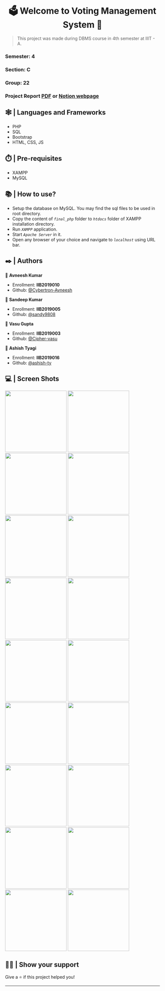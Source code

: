 <h1 align="center">🗳️ Welcome to Voting Management System 👋</h1>


> This project was made during DBMS course in 4th semester at IIIT - A.

### Semester: 4

### Section: C

### Group: 22

### Project Report [PDF](https://github.com/Cybertron-Avneesh/DBMS-Voting-System/blob/main/DBMS_Project_Report.pdf) or [Notion webpage](https://www.notion.so/DBMS-Project-Report-79c98213525b4236b17e94dd63433632)

## 🕸️ | Languages and Frameworks

* PHP
* SQL
* Bootstrap
* HTML, CSS, JS

## ⏱️ | Pre-requisites

* XAMPP
* MySQL

## 📚 | How to use?

* Setup the database on MySQL. You may find the sql files to be used in root directory.
* Copy the content of *`final_php`* folder to *`htdocs`* folder of XAMPP installation directory.
* Run *`XAMPP`* application.
* Start *`Apache Server`* in it.
* Open any browser of your choice and navigate to *``localhost``* using URL bar.


## ✒️ | Authors

🧑 **Avneesh Kumar**

* Enrollment: **IIB2019010**
* Github: [@Cybertron-Avneesh](https://github.com/Cybertron-Avneesh)
  
🧑 **Sandeep Kumar**

* Enrollment: **IIB2019005**
* Github: [@sandy9808](https://github.com/sandy9808)
  
🧑 **Vasu Gupta**

* Enrollment: **IIB2019003**
* Github: [@Cipher-vasu](https://github.com/Cipher-vasu)
  
🧑 **Ashish Tyagi**

* Enrollment: **IIB2019016**
* Github: [@ashish-ty](https://github.com/ashish-ty)

## 💻 | Screen Shots

<img src="./screen%20shots/ss%20(1).jpeg" style="height: 200px">
<img src="./screen%20shots/ss%20(2).jpeg" style="height: 200px">
<img src="./screen%20shots/ss%20(3).jpeg" style="height: 200px">
<img src="./screen%20shots/ss%20(4).jpeg" style="height: 200px">
<img src="./screen%20shots/ss%20(5).jpeg" style="height: 200px">
<img src="./screen%20shots/ss%20(6).jpeg" style="height: 200px">
<img src="./screen%20shots/ss%20(7).jpeg" style="height: 200px">
<img src="./screen%20shots/ss%20(8).jpeg" style="height: 200px">
<img src="./screen%20shots/ss%20(9).jpeg" style="height: 200px">
<img src="./screen%20shots/ss%20(10).jpeg" style="height: 200px">
<img src="./screen%20shots/ss%20(11).jpeg" style="height: 200px">
<img src="./screen%20shots/ss%20(12).jpeg" style="height: 200px">
<img src="./screen%20shots/ss%20(13).jpeg" style="height: 200px">
<img src="./screen%20shots/ss%20(14).jpeg" style="height: 200px">
<img src="./screen%20shots/ss%20(15).jpeg" style="height: 200px">
<img src="./screen%20shots/ss%20(16).jpeg" style="height: 200px">
<img src="./screen%20shots/ss%20(17).jpeg" style="height: 200px">
<img src="./screen%20shots/ss%20(18).jpeg" style="height: 200px">

## 💁🏻 | Show your support

Give a ⭐️ if this project helped you!

***
